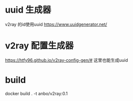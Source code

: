 
# uuid 生成器
v2ray 的id使用uuid
https://www.uuidgenerator.net/

# v2ray 配置生成器
https://htfy96.github.io/v2ray-config-gen/#
这里也能生成uuid

# build
docker build . -t anbo/v2ray:0.1